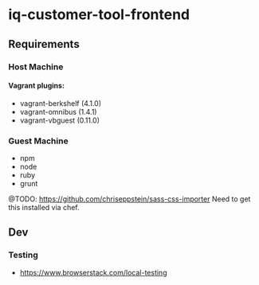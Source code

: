 # iq-customer-tool-frontend

## Requirements

### Host Machine

#### Vagrant plugins:

* vagrant-berkshelf (4.1.0)
* vagrant-omnibus (1.4.1)
* vagrant-vbguest (0.11.0)

### Guest Machine

* npm
* node
* ruby
* grunt

@TODO: https://github.com/chriseppstein/sass-css-importer
Need to get this installed via chef.

## Dev

### Testing

* https://www.browserstack.com/local-testing
